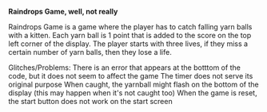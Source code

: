 **Raindrops Game, well, not really**

Raindrops Game is a game where the player has to catch falling yarn balls with a kitten. Each yarn ball is 1 point that is added to the score on the top left corner of the display. The player starts with three lives, if they miss a certain number of yarn balls, then they lose a life. 


Glitches/Problems:
There is an error that appears at the botttom of the code, but it does not seem to affect the game
The timer does not serve its original purpose
When caught, the yarnball might flash on the bottom of the display (this may happen when it's not caught too)
When the game is reset, the start button does not work on the start screen 
